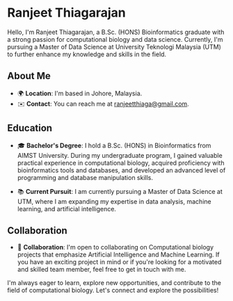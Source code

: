 # Ranjeet Thiagarajan

Hello, I'm Ranjeet Thiagarajan, a B.Sc. (HONS) Bioinformatics graduate with a strong passion for computational biology and data science. Currently, I'm pursuing a Master of Data Science at University Teknologi Malaysia (UTM) to further enhance my knowledge and skills in the field. 

## About Me

- 🌍  **Location**: I'm based in Johore, Malaysia.
- ✉️  **Contact**: You can reach me at [ranjeetthiaga@gmail.com](mailto:ranjeetthiaga@gmail.com).

## Education

- 🎓  **Bachelor's Degree**: I hold a B.Sc. (HONS) in Bioinformatics from AIMST University. During my undergraduate program, I gained valuable practical experience in computational biology, acquired proficiency with bioinformatics tools and databases, and developed an advanced level of programming and database manipulation skills.

- 📚  **Current Pursuit**: I am currently pursuing a Master of Data Science at UTM, where I am expanding my expertise in data analysis, machine learning, and artificial intelligence.

## Collaboration

- 🤝  **Collaboration**: I'm open to collaborating on Computational biology projects that emphasize Artificial Intelligence and Machine Learning. If you have an exciting project in mind or if you're looking for a motivated and skilled team member, feel free to get in touch with me.

I'm always eager to learn, explore new opportunities, and contribute to the field of computational biology. Let's connect and explore the possibilities!


